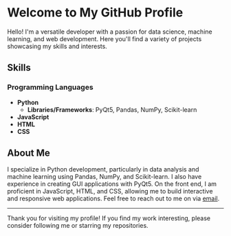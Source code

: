 # Welcome to My GitHub Profile

Hello! I'm a versatile developer with a passion for data science, machine learning, and web development. Here you'll find a variety of projects showcasing my skills and interests.

## Skills

### Programming Languages
- **Python**
  - **Libraries/Frameworks**: PyQt5, Pandas, NumPy, Scikit-learn
- **JavaScript**
- **HTML**
- **CSS**

## About Me

I specialize in Python development, particularly in data analysis and machine learning using Pandas, NumPy, and Scikit-learn. I also have experience in creating GUI applications with PyQt5. On the front end, I am proficient in JavaScript, HTML, and CSS, allowing me to build interactive and responsive web applications.
Feel free to reach out to me on via [email](mailto:onesmuskipchumba0@gmail.com).

---

Thank you for visiting my profile! If you find my work interesting, please consider following me or starring my repositories.


